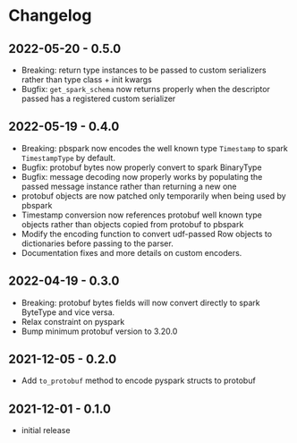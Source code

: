 # Changelog

## 2022-05-20 - 0.5.0

* Breaking: return type instances to be passed to custom serializers rather than type class + init kwargs
* Bugfix: `get_spark_schema` now returns properly when the descriptor passed has a registered custom serializer

## 2022-05-19 - 0.4.0

* Breaking: pbspark now encodes the well known type `Timestamp` to spark `TimestampType` by default.
* Bugfix: protobuf bytes now properly convert to spark BinaryType
* Bugfix: message decoding now properly works by populating the passed message instance rather than returning a new one
* protobuf objects are now patched only temporarily when being used by pbspark
* Timestamp conversion now references protobuf well known type objects rather than objects copied from protobuf to pbspark
* Modify the encoding function to convert udf-passed Row objects to dictionaries before passing to the parser.
* Documentation fixes and more details on custom encoders.

## 2022-04-19 - 0.3.0

* Breaking: protobuf bytes fields will now convert directly to spark ByteType and vice versa.
* Relax constraint on pyspark
* Bump minimum protobuf version to 3.20.0

## 2021-12-05 - 0.2.0

* Add `to_protobuf` method to encode pyspark structs to protobuf

## 2021-12-01 - 0.1.0

* initial release
